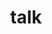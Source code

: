 ---
title: "talk"
id: tag.id
permalink: "/tags/talk"
videos: [21,23,24,25,37,39,50,53,61,63,67,73,96,102,103,111,115,123,146,266,279,271,324,326,327,328,329,330,331,332,344,393,429,434,444,478,252,255,254,483,511,513,514,515,516,521,524,527,528,530,537,538,548,553,562,583,596,629,630,636,638,653,672,673,675,676,703,705,714,715,724,728,734,749,753,770,771,782,786,801,818,830,831,836,850,851,852,860,884,925,926,927,929,931,937,945,1000,1004,1019,1031,1047,1051,1064,1065,1066,1072,1075,1080,1086,1128,1136,1155,1329,1344,1371,1379,1385,1400,1432,1446,1461,1480,1486,1494,1496,1499,1509,1517,1532,1565,1590,1601,1614,1635,1647,1666,1670,1672,1692,1706,1737,1750,1758,1762,1763,1773,1774,1775,1778,1842,2251,2262,2271,1887,1896,1982,1999,2014,2034,2044,2104,2105,2141,2157,2170,2224,2308,2317,2333,2335,2343,2344,2345,2346,2347,2348,2354,2355,2356,2357,2358,2362,2403,2406,2420,2466,2476,2481]
---